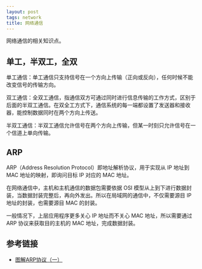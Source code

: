 ```yaml
---
layout: post
tags: network
title: 网络通信
---
```


网络通信的相关知识点。

## 单工，半双工，全双

单工通信：单工通信只支持信号在一个方向上传输（正向或反向），任何时候不能改变信号的传输方向。

双工通信：全双工通信，指通信双方可通过同时进行信息传输的工作方式，区别于后面的半双工通信。在双全工方式下，通信系统的每一端都设置了发送器和接收器，能控制数据同时在两个方向上传送。

半双工通信：半双工通信允许信号在两个方向上传输，但某一时刻只允许信号在一个信道上单向传输。

## ARP

ARP（Address Resolution Protocol）即地址解析协议，用于实现从 IP 地址到 MAC 地址的映射，即询问目标 IP 对应的 MAC 地址。

在网络通信中，主机和主机通信的数据包需要依据 OSI 模型从上到下进行数据封装，当数据封装完整后，再向外发出。所以在局域网的通信中，不仅需要源目 IP 地址的封装，也需要源目 MAC 的封装。

一般情况下，上层应用程序更多关心 IP 地址而不关心 MAC 地址，所以需要通过 ARP 协议来获取目的主机的 MAC 地址，完成数据封装。

## 参考链接

- [图解ARP协议（一）](https://zhuanlan.zhihu.com/p/28771785)
